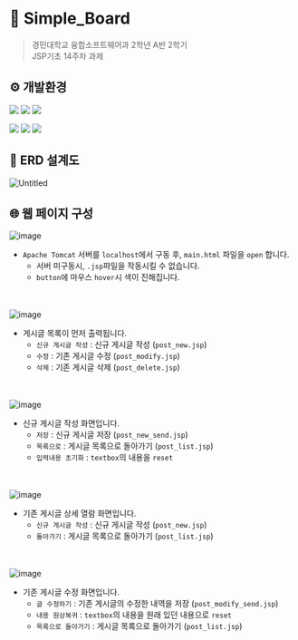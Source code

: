 # 📌 Simple_Board
>경민대학교 융합소프트웨어과 2학년 A반 2학기<br>JSP기초 14주차 과제

## ⚙️ 개발환경
<a href="https://github.com/acredev/JSP_SimpleBoard"><img src="https://img.shields.io/badge/Eclipse-2C2255?style=for-the-badge&logo=EclipseIDE&logoColor=white"/></a>
<a href="https://github.com/acredev/JSP_SimpleBoard"><img src="https://img.shields.io/badge/MySQL-4479A1?style=for-the-badge&logo=MySQL&logoColor=white"/></a>
<a href="https://github.com/acredev/JSP_SimpleBoard"><img src="https://img.shields.io/badge/Apache Tomcat-F8DC75?style=for-the-badge&logo=ApacheTomcat&logoColor=black"/></a><br>

<a href="https://github.com/acredev/JSP_SimpleBoard"><img src="https://img.shields.io/badge/HTML5-E34F26?style=for-the-badge&logo=HTML5&logoColor=white"/></a>
<a href="https://github.com/acredev"><img src="https://img.shields.io/badge/Java-007396?style=for-the-badge&logo=java&logoColor=white"/></a>
<a href="https://github.com/acredev"><img src="https://img.shields.io/badge/CSS3-1572B6?style=for-the-badge&logo=CSS3&logoColor=white"/></a>

## 💾 ERD 설계도
![Untitled](https://user-images.githubusercontent.com/3482382/206259936-ec701170-a1c5-422c-be7e-494b2ee47eab.png)<br>

## 🌐 웹 페이지 구성
![image](https://user-images.githubusercontent.com/3482382/206260352-b18bea71-8852-488f-ac3b-5d06b2df0b02.png)<br>
  * `Apache Tomcat` 서버를 `localhost`에서 구동 후, `main.html` 파일을 `open` 합니다.
    * 서버 미구동시, `.jsp`파일을 작동시킬 수 없습니다.
    * `button`에 마우스 `hover`시 색이 진해집니다.<br><br><br>


![image](https://user-images.githubusercontent.com/3482382/206260431-3b5be235-98d6-4dbc-bacc-5f8e189a1450.png)<br>
  * 게시글 목록이 먼저 출력됩니다.
    * `신규 게시글 작성` : 신규 게시글 작성 (`post_new.jsp`)<br>
    * `수정` : 기존 게시글 수정 (`post_modify.jsp`)<br>
    * `삭제` : 기존 게시글 삭제 (`post_delete.jsp`)<br><br><br>


![image](https://user-images.githubusercontent.com/3482382/206260410-c30e20ea-38dd-439d-b9e6-8eefc92eca65.png)<br>
  * 신규 게시글 작성 화면입니다.
    * `저장` : 신규 게시글 저장 (`post_new_send.jsp`)<br>
    * `목록으로` : 게시글 목록으로 돌아가기 (`post_list.jsp`)<br>
    * `입력내용 초기화` : `textbox`의 내용을 `reset`<br><br><br>
 
![image](https://user-images.githubusercontent.com/3482382/206260456-1d4a3f35-7c27-45c6-a435-5307ebcd4b4a.png)<br>
  * 기존 게시글 상세 열람 화면입니다.
    * `신규 게시글 작성` : 신규 게시글 작성 (`post_new.jsp`)<br>
    * `돌아가기` : 게시글 목록으로 돌아가기 (`post_list.jsp`)<br><br><br>
  
![image](https://user-images.githubusercontent.com/3482382/206260490-83ae8feb-69bf-4593-9db4-6206ad59674d.png)<br>
  * 기존 게시글 수정 화면입니다.
    * `글 수정하기` : 기존 게시글의 수정한 내역을 저장 (`post_modify_send.jsp`)<br>
    * `내용 원상복귀` : `textbox`의 내용을 원래 있던 내용으로 `reset`<br>
    * `목록으로 돌아가기` : 게시글 목록으로 돌아가기 (`post_list.jsp`)
